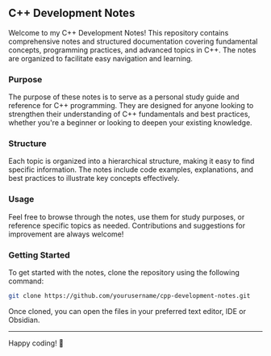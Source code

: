 ## C++ Development Notes

Welcome to my C++ Development Notes! This repository contains comprehensive notes and structured documentation covering fundamental concepts, programming practices, and advanced topics in C++. The notes are organized to facilitate easy navigation and learning.

### Purpose

The purpose of these notes is to serve as a personal study guide and reference for C++ programming. They are designed for anyone looking to strengthen their understanding of C++ fundamentals and best practices, whether you're a beginner or looking to deepen your existing knowledge.

### Structure

Each topic is organized into a hierarchical structure, making it easy to find specific information. The notes include code examples, explanations, and best practices to illustrate key concepts effectively.

### Usage

Feel free to browse through the notes, use them for study purposes, or reference specific topics as needed. Contributions and suggestions for improvement are always welcome!

### Getting Started

To get started with the notes, clone the repository using the following command:

```bash
git clone https://github.com/yourusername/cpp-development-notes.git
```

Once cloned, you can open the files in your preferred text editor, IDE or Obsidian.

---

Happy coding! 🚀